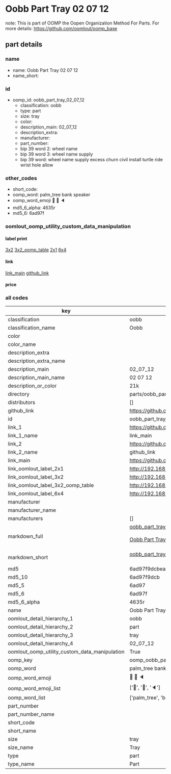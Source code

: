 # Oobb Part Tray 02 07 12  

note: This is part of OOMP the Oopen Organization Method For Parts. For more details: https://github.com/oomlout/oomp_base

##  part details





### name
* name: Oobb Part Tray 02 07 12
* name_short: 
### id
* oomp_id: oobb_part_tray_02_07_12
  * classification: oobb
  * type: part
  * size: tray
  * color: 
  * description_main: 02_07_12
  * description_extra: 
  * manufacturer: 
  * part_number: 
  * bip 39 word 2: wheel name
  * bip 39 word 3: wheel name supply
  * bip 39 word: wheel name supply excess churn civil install turtle ride wrist hole allow

### other_codes
* short_code: 
* oomp_word: palm_tree bank speaker
* oomp_word_emoji :palm_tree: :bank: :speaker:
* md5_6_alpha: 4635r
* md5_6: 6ad97f






### oomlout_oomp_utility_custom_data_manipulation
#### label print
[3x2](http://192.168.1.245:1112/?label=oomp%204635r)
[3x2_oomp_table](http://192.168.1.107:1112/?label=oomp%204635r)
[2x1](http://192.168.1.242:1112/?label=oomp%204635r)
[6x4](http://192.168.1.55:1112/?label=oomp%204635r)    

#### link

[link_main](https://github.com/oomlout/oomlout_oomp_current_version_messy/tree/main/parts/oobb_part_tray_02_07_12) [github_link](https://github.com/oomlout/oomlout_oomp_part_src/tree/main/parts/oobb_part_tray_02_07_12)                             

#### price







### all codes 
| key | value |  
| --- | --- |  
| classification | oobb |  
| classification_name | Oobb |  
| color |  |  
| color_name |  |  
| description_extra |  |  
| description_extra_name |  |  
| description_main | 02_07_12 |  
| description_main_name | 02 07 12 |  
| description_or_color | 21k |  
| directory | parts/oobb_part_tray_02_07_12 |  
| distributors | [] |  
| github_link | https://github.com/oomlout/oomlout_oomp_part_src/tree/main/parts/oobb_part_tray_02_07_12 |  
| id | oobb_part_tray_02_07_12 |  
| link_1 | https://github.com/oomlout/oomlout_oomp_current_version_messy/tree/main/parts/oobb_part_tray_02_07_12 |  
| link_1_name | link_main |  
| link_2 | https://github.com/oomlout/oomlout_oomp_part_src/tree/main/parts/oobb_part_tray_02_07_12 |  
| link_2_name | github_link |  
| link_main | https://github.com/oomlout/oomlout_oomp_current_version_messy/tree/main/parts/oobb_part_tray_02_07_12 |  
| link_oomlout_label_2x1 | http://192.168.1.242:1112/?label=oomp%204635r |  
| link_oomlout_label_3x2 | http://192.168.1.245:1112/?label=oomp%204635r |  
| link_oomlout_label_3x2_oomp_table | http://192.168.1.107:1112/?label=oomp%204635r |  
| link_oomlout_label_6x4 | http://192.168.1.55:1112/?label=oomp%204635r |  
| manufacturer |  |  
| manufacturer_name |  |  
| manufacturers | [] |  
| markdown_full | [oobb_part_tray_02_07_12](https://github.com/oomlout/oomlout_oomp_current_version_messy/tree/main/parts/oobb_part_tray_02_07_12)<br>[](https://github.com/oomlout/oomlout_oomp_current_version_messy/tree/main/parts/oobb_part_tray_02_07_12)<br>[Oobb Part Tray 02 07 12](https://github.com/oomlout/oomlout_oomp_current_version_messy/tree/main/parts/oobb_part_tray_02_07_12)<br><br> |  
| markdown_short | [oobb_part_tray_02_07_12](https://github.com/oomlout/oomlout_oomp_current_version_messy/tree/main/parts/oobb_part_tray_02_07_12)<br><br> |  
| md5 | 6ad97f9dcbeaeeaca61464e9b3a4b7d0 |  
| md5_10 | 6ad97f9dcb |  
| md5_5 | 6ad97 |  
| md5_6 | 6ad97f |  
| md5_6_alpha | 4635r |  
| name | Oobb Part Tray 02 07 12 |  
| oomlout_detail_hierarchy_1 | oobb |  
| oomlout_detail_hierarchy_2 | part |  
| oomlout_detail_hierarchy_3 | tray |  
| oomlout_detail_hierarchy_4 | 02_07_12 |  
| oomlout_oomp_utility_custom_data_manipulation | True |  
| oomp_key | oomp_oobb_part_tray_02_07_12 |  
| oomp_word | palm_tree bank speaker |  
| oomp_word_emoji | :palm_tree: :bank: :speaker: |  
| oomp_word_emoji_list | [':palm_tree:', ':bank:', ':speaker:'] |  
| oomp_word_list | ['palm_tree', 'bank', 'speaker'] |  
| part_number |  |  
| part_number_name |  |  
| short_code |  |  
| short_name |  |  
| size | tray |  
| size_name | Tray |  
| type | part |  
| type_name | Part |  
